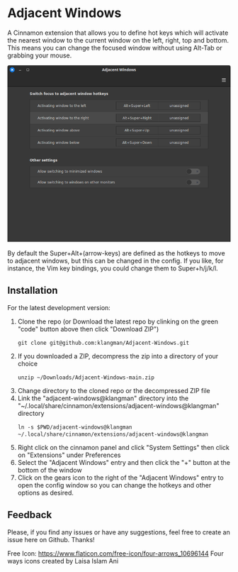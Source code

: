 # Adjacent Windows
A Cinnamon extension that allows you to define hot keys which will activate the nearest window to the current window on the left, right, top and bottom. This means you can change the focused window without using Alt-Tab or grabbing your mouse.

![screen shot](adjacent-windows@klangman/screenshot.png)

By default the Super+Alt+(arrow-keys) are defined as the hotkeys to move to adjacent windows, but this can be changed in the config. If you like, for instance, the Vim key bindings, you could change them to Super+h/j/k/l.

## Installation
For the latest development version:
1. Clone the repo (or Download the latest repo by clinking on the green "code" button above then click "Download ZIP")
    ```
    git clone git@github.com:klangman/Adjacent-Windows.git
    ```
2. If you downloaded a ZIP, decompress the zip into a directory of your choice
    ```
    unzip ~/Downloads/Adjacent-Windows-main.zip
    ```
3. Change directory to the cloned repo or the decompressed ZIP file
4. Link the "adjacent-windows@klangman" directory into the "~/.local/share/cinnamon/extensions/adjacent-windows@klangman" directory
    ```
    ln -s $PWD/adjacent-windows@klangman ~/.local/share/cinnamon/extensions/adjacent-windows@klangman
    ```
5. Right click on the cinnamon panel and click "System Settings" then click on "Extensions" under Preferences
6. Select the "Adjacent Windows" entry and then click the "+" button at the bottom of the window
7. Click on the gears icon to the right of the "Adjacent Windows" entry to open the config window so you can change the hotkeys and other options as desired.

## Feedback
Please, if you find any issues or have any suggestions, feel free to create an issue here on Github. Thanks!


Free Icon: https://www.flaticon.com/free-icon/four-arrows_10696144 Four ways icons created by Laisa Islam Ani
